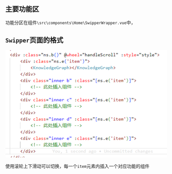 ## 主要功能区

功能分区在组件`\src\components\Home\SwipperWrapper.vue`中，

## `Swipper`页面的格式

![alt text](image.png)

使用滚轮上下滑动可以切换，每一个`item`元素内插入一个对应功能的组件

##
